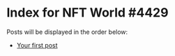 # Index for NFT World #4429
Posts will be displayed in the order below:

- [Your first post](./001-first.md)

